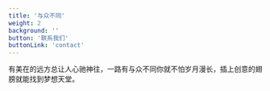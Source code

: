 ```yaml
---
title: '与众不同'
weight: 2
background: ''
button: '联系我们'
buttonLink: 'contact'
---
```


有美在的远方总让人心驰神往，一路有与众不同你就不怕岁月漫长，插上创意的翅膀就能找到梦想天堂。